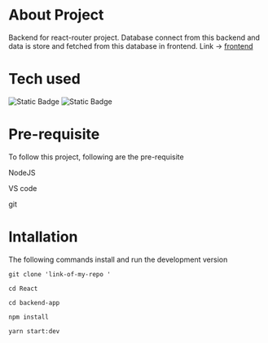# About Project

Backend for react-router project. Database connect from this backend and data is store and fetched from this database in frontend. Link -> [frontend](../react-router/README.md)

# Tech used
![Static Badge](https://img.shields.io/badge/Express-%23134E4A)
![Static Badge](https://img.shields.io/badge/NodeJS-%230C4A6E)



# Pre-requisite

To follow this project, following are the pre-requisite

NodeJS

VS code

git

# Intallation
The following commands install and run the development version

``` 
git clone 'link-of-my-repo '

cd React

cd backend-app

npm install

yarn start:dev
```